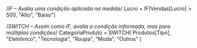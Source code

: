 /*IF – Avalia uma condição aplicada na medida*/
Lucro = IF(Vendas[Lucro] > 500, "Alto", "Baixo")

/*SWITCH – Assim como IF, avalia a condição informada, mas para múltiplas condições*/
CategoriaProduto = SWITCH(
    Produtos[Tipo],
    "Eletrônico", "Tecnologia",
    "Roupa", "Moda",
    "Outros"
)

